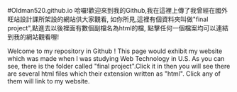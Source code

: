 #Oldman520.github.io
哈囉!歡迎來到我的Github,我在這裡上傳了我曾經在國外旺站設計課所架設的網站供大家觀看,
如你所見,這裡有個資料夾叫做"final project",點進去以後裡面有數個副檔名為html的檔,
點擊任何一個檔案均可以連結到我的網站觀看喔!

Welcome to my repository in Github ! This page would exhibit my website which was made when I was studying Web Technology in U.S.
As you can see, there is the folder called "final project".Click it in then you will see there are several html files which their extension written as "html". Click any of them will link to my website.
